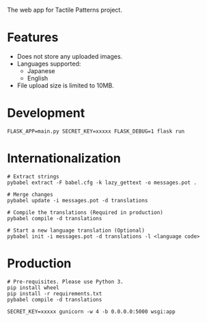 The web app for Tactile Patterns project.

# Features
* Does not store any uploaded images.
* Languages supported:
  * Japanese
  * English
* File upload size is limited to 10MB.

# Development
```
FLASK_APP=main.py SECRET_KEY=xxxxx FLASK_DEBUG=1 flask run
```

# Internationalization
```
# Extract strings
pybabel extract -F babel.cfg -k lazy_gettext -o messages.pot .

# Merge changes
pybabel update -i messages.pot -d translations

# Compile the translations (Required in production)
pybabel compile -d translations

# Start a new language translation (Optional)
pybabel init -i messages.pot -d translations -l <language code>

```

# Production
```
# Pre-requisites. Please use Python 3.
pip install wheel
pip install -r requirements.txt
pybabel compile -d translations

SECRET_KEY=xxxxx gunicorn -w 4 -b 0.0.0.0:5000 wsgi:app
```